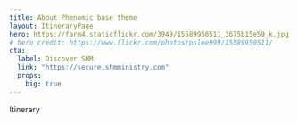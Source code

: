 ```yaml
---
title: About Phenomic base theme
layout: ItineraryPage
hero: https://farm4.staticflickr.com/3949/15589950511_3675b15e59_k.jpg
# hero credit: https://www.flickr.com/photos/pslee999/15589950511/
cta:
  label: Discover SHM
  link: "https://secure.shmministry.com"
  props:
    big: true
---
```


Itinerary
